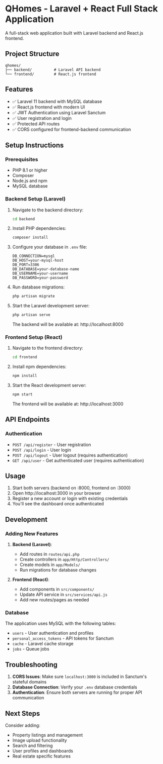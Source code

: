 # QHomes - Laravel + React Full Stack Application

A full-stack web application built with Laravel backend and React.js frontend.

## Project Structure

```
qhomes/
├── backend/          # Laravel API backend
└── frontend/         # React.js frontend
```

## Features

- ✅ Laravel 11 backend with MySQL database
- ✅ React.js frontend with modern UI
- ✅ JWT Authentication using Laravel Sanctum
- ✅ User registration and login
- ✅ Protected API routes
- ✅ CORS configured for frontend-backend communication

## Setup Instructions

### Prerequisites

- PHP 8.1 or higher
- Composer
- Node.js and npm
- MySQL database

### Backend Setup (Laravel)

1. Navigate to the backend directory:
   ```bash
   cd backend
   ```

2. Install PHP dependencies:
   ```bash
   composer install
   ```

3. Configure your database in `.env` file:
   ```
   DB_CONNECTION=mysql
   DB_HOST=your-mysql-host
   DB_PORT=3306
   DB_DATABASE=your-database-name
   DB_USERNAME=your-username
   DB_PASSWORD=your-password
   ```

4. Run database migrations:
   ```bash
   php artisan migrate
   ```

5. Start the Laravel development server:
   ```bash
   php artisan serve
   ```

   The backend will be available at: http://localhost:8000

### Frontend Setup (React)

1. Navigate to the frontend directory:
   ```bash
   cd frontend
   ```

2. Install npm dependencies:
   ```bash
   npm install
   ```

3. Start the React development server:
   ```bash
   npm start
   ```

   The frontend will be available at: http://localhost:3000

## API Endpoints

### Authentication
- `POST /api/register` - User registration
- `POST /api/login` - User login  
- `POST /api/logout` - User logout (requires authentication)
- `GET /api/user` - Get authenticated user (requires authentication)

## Usage

1. Start both servers (backend on :8000, frontend on :3000)
2. Open http://localhost:3000 in your browser
3. Register a new account or login with existing credentials
4. You'll see the dashboard once authenticated

## Development

### Adding New Features

1. **Backend (Laravel)**:
   - Add routes in `routes/api.php`
   - Create controllers in `app/Http/Controllers/`
   - Create models in `app/Models/`
   - Run migrations for database changes

2. **Frontend (React)**:
   - Add components in `src/components/`
   - Update API service in `src/services/api.js`
   - Add new routes/pages as needed

### Database

The application uses MySQL with the following tables:
- `users` - User authentication and profiles
- `personal_access_tokens` - API tokens for Sanctum
- `cache` - Laravel cache storage
- `jobs` - Queue jobs

## Troubleshooting

1. **CORS Issues**: Make sure `localhost:3000` is included in Sanctum's stateful domains
2. **Database Connection**: Verify your `.env` database credentials
3. **Authentication**: Ensure both servers are running for proper API communication

## Next Steps

Consider adding:
- Property listings and management
- Image upload functionality  
- Search and filtering
- User profiles and dashboards
- Real estate specific features

